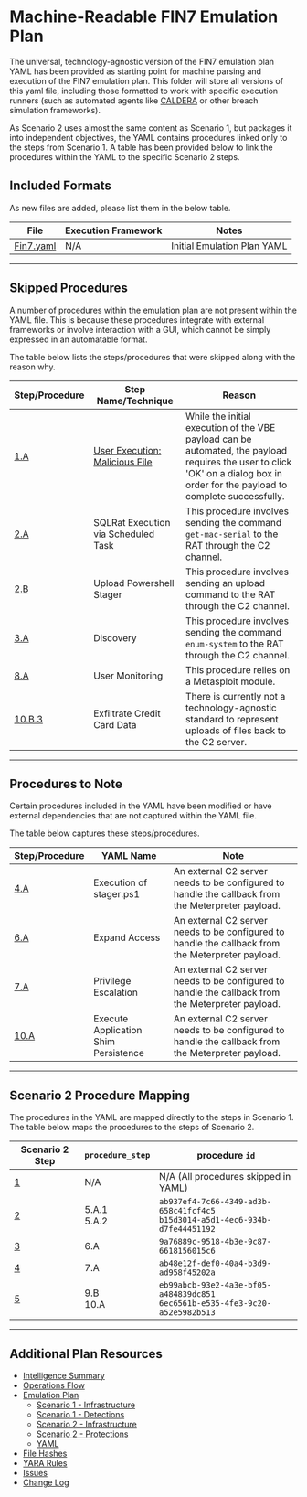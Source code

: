 # Machine-Readable FIN7 Emulation Plan

The universal, technology-agnostic version of the FIN7 emulation plan YAML has been provided as starting point for machine parsing and execution of the FIN7 emulation plan. This folder will store all versions of this yaml file, including those formatted to work with specific execution runners (such as automated agents like [CALDERA](https://github.com/mitre/caldera) or other breach simulation frameworks).

As Scenario 2 uses almost the same content as Scenario 1, but packages it into independent objectives, the YAML contains procedures linked only to the steps from Scenario 1. A table has been provided below to link the procedures within the YAML to the specific Scenario 2 steps.

## Included Formats

As new files are added, please list them in the below table.

| File | Execution Framework | Notes |
| --- | --- | --- |
| [Fin7.yaml](fin7.yaml) | N/A | Initial Emulation Plan YAML |

---

## Skipped Procedures

A number of procedures within the emulation plan are not present within the YAML file.
This is because these procedures integrate with external frameworks or involve interaction with a GUI, which cannot be simply expressed in an automatable format.

The table below lists the steps/procedures that were skipped along with the reason why.

| Step/Procedure | Step Name/Technique | Reason |
| --- | --- | --- |
| [1.A](Scenario_1#1a---user-execution-malicious-file-with-licensed-microsoft-word-t1204002.) | [User Execution: Malicious File](https://attack.mitre.org/techniques/T1204/002/) | While the initial execution of the VBE payload can be automated, the payload requires the user to click 'OK' on a dialog box in order for the payload to complete successfully. |
| [2.A](Scenario_1#2a---sqlrat-execution-via-scheduled-task-t1053005.) | SQLRat Execution via Scheduled Task | This procedure involves sending the command `get-mac-serial` to the RAT through the C2 channel. |
| [2.B](Scenario_1#2b---upload-powershell-stager.) | Upload Powershell Stager | This procedure involves sending an upload command to the RAT through the C2 channel. |
| [3.A](Scenario_1#3a---discovery-t1057-t1135-t1497-t1033-t1082-t1016.) | Discovery | This procedure involves sending the command `enum-system` to the RAT through the C2 channel. |
| [8.A](Scenario_1#8a---user-monitoring-t1055-t1113-t1055-t1056001.) | User Monitoring | This procedure relies on a Metasploit module. |
| [10.B.3](Scenario_1#10b---obtain-credit-card-data-t1055-t1071001-t1573.) | Exfiltrate Credit Card Data | There is currently not a technology-agnostic standard to represent uploads of files back to the C2 server. |

---

## Procedures to Note

Certain procedures included in the YAML have been modified or have external dependencies that are not captured within the YAML file.

The table below captures these steps/procedures.

| Step/Procedure | YAML Name | Note |
| --- | --- | --- |
| [4.A](Scenario_1#4a---staging-interactive-toolset-t1086.) | Execution of stager.ps1 | An external C2 server needs to be configured to handle the callback from the Meterpreter payload. |
| [6.A](Scenario_1#6a---expand-access-t1105-t1059003-t1078002-t1021002-t1569002-t1055012.) | Expand Access | An external C2 server needs to be configured to handle the callback from the Meterpreter payload. |
| [7.A](Scenario_1#7a---boostwrite-t1105-t1036005-t1059003-t1574001-t1071001-t1573002.) | Privilege Escalation | An external C2 server needs to be configured to handle the callback from the Meterpreter payload. |
| [10.A](Scenario_1#10a---execute-shim-persistence-t1138.) | Execute Application Shim Persistence | An external C2 server needs to be configured to handle the callback from the Meterpreter payload. |

---

## Scenario 2 Procedure Mapping

The procedures in the YAML are mapped directly to the steps in Scenario 1. The table below maps the procedures to the steps of Scenario 2.

| Scenario 2 Step | `procedure_step` | procedure `id` |
| --- | --- | --- |
| [1](README.md#step-1---initial-access-with-embedded-vbs-in-word-document) | N/A | N/A (All procedures skipped in YAML) |
| [2](README.md#step-2---uac-bypass-and-credential-dumping) | 5.A.1<br>5.A.2 | `ab937ef4-7c66-4349-ad3b-658c41fcf4c5`<br>`b15d3014-a5d1-4ec6-934b-d7fe44451192` |
| [3](README.md#step-3---lateral-movement-via-pass-the-hash) | 6.A | `9a76889c-9518-4b3e-9c87-6618156015c6` |
| [4](README.md#step-4---dll-hijacking) | 7.A | `ab48e12f-def0-40a4-b3d9-ad958f45202a` |
| [5](README.md#step-5---shim-persistence) | 9.B<br>10.A | `eb99abcb-93e2-4a3e-bf05-a484839dc851`<br>`6ec6561b-e535-4fe3-9c20-a52e5982b513` |

---

## Additional Plan Resources 

- [Intelligence Summary](Intelligence_Summary4.md)
- [Operations Flow](Operations_Flow4.md)
- [Emulation Plan](Emulation_Plan1.)
  - [Scenario 1 - Infrastructure](Infrastructure5.md)
  - [Scenario 1 - Detections](Scenario_12.)
  - [Scenario 2 - Infrastructure](Infrastructure6.md)
  - [Scenario 2 - Protections](Scenario_22.)
  - [YAML](yaml2.)
- [File Hashes](hashes1.)
- [YARA Rules](yara-rules1.)
- [Issues](https://github.com/center-for-threat-informed-defense/adversary_emulation_library/issues)
- [Change Log](CHANGE_LOG4.md)
